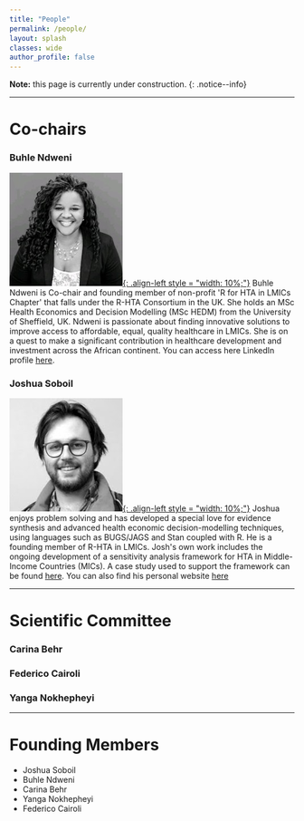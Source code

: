 ```yaml
---
title: "People"
permalink: /people/
layout: splash
classes: wide
author_profile: false
---
```

**Note:** this page is currently under construction.
{: .notice--info}

---

# Co-chairs

### Buhle Ndweni
[![styled-image](/assets/images/bNdweni.jpeg "Buhle Ndweni, MSc"){: .align-left style = "width: 10%;"}](/assets/images/bNdweni.jpeg "Buhle Ndweni")
Buhle Ndweni is Co-chair and founding member of non-profit 'R for HTA in LMICs Chapter' that falls under the R-HTA Consortium in the UK. She holds an MSc Health Economics and Decision Modelling (MSc HEDM) from the University of Sheffield, UK.
Ndweni is passionate about finding innovative solutions to improve access to affordable, equal, quality healthcare in LMICs. She is on a quest to make a significant contribution in healthcare development and investment across the African continent. You can access here LinkedIn profile [here](https://www.linkedin.com/in/buhle-n-04a5661a/).

### Joshua Soboil
[![styled-image](/assets/images/jSoboil.jpeg "Joshua Soboil, MPH"){: .align-left style = "width: 10%;"}](/assets/images/jSoboil.jpeg "Joshua Soboil")
Joshua enjoys problem solving and has developed a special love for evidence synthesis and advanced health economic decision-modelling techniques, using languages such as BUGS/JAGS and Stan coupled with R.
He is a founding member of R-HTA in LMICs. Josh's own work includes the ongoing development of a sensitivity analysis framework for HTA in Middle-Income Countries (MICs). A case study used to support the framework can be found [here](https://github.com/jSoboil/Dissertation). You can also find his personal website [here](https://jsoboil.github.io/)

---

# Scientific Committee

### Carina Behr
### Federico Cairoli
### Yanga Nokhepheyi

---

# Founding Members
- Joshua Soboil
- Buhle Ndweni
- Carina Behr
- Yanga Nokhepheyi
- Federico Cairoli